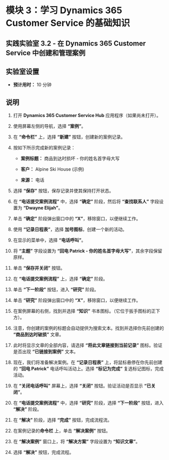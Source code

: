 ﻿---
lab:
    title: '实验室 3.2：在 Dynamics 365 Customer Service 中创建和管理案例'
    module: '模块 3：了解 Dynamics 365 Customer Service 的基础知识'
---

模块 3：学习 Dynamics 365 Customer Service 的基础知识
========================

## 实践实验室 3.2 - 在 Dynamics 365 Customer Service 中创建和管理案例

## 实验室设置

  - **预计用时：** 10 分钟

## 说明

1. 打开 **Dynamics 365 Customer Service Hub** 应用程序（如果尚未打开）。 

2. 使用屏幕左侧的导航，选择 **“案例”**。 

3. 在 **“命令栏”** 上，选择 **“新建”** 按钮，创建新的案例记录。

4. 按如下所示完成新的案例记录：

	- **案例标题：** 商品到达时损坏 - 你的姓名首字母大写

	- **客户：** Alpine Ski House (示例)

	- **来源：** 电话

5. 选择 **“保存”** 按钮，保存记录并使其保持打开状态。 

6. 在 **“电话提交案例流程”** 中，选择 **“确定”** 阶段，然后将 **“查找联系人”** 字段设置为 **“Dwayne Elijah”**。 

7. 单击 **“确定”** 阶段弹出窗口中的 **“X”**，移除窗口，以便继续工作。 

8. 使用 **“记录日程表”**，选择 **加号图标**，创建一个新的活动。 

9. 在显示的菜单中，选择 **“电话呼叫”**。

10. 将 **“主题”** 字段设置为 **“回电 Patrick - 你的姓名首字母大写”**，其余字段保留原样。 

11. 单击 **“保存并关闭”** 按钮。 

12. 在 **“电话提交案例流程”** 上，选择 **“确定”** 阶段。

13. 单击 **“下一阶段”** 按钮，进入 **“研究”** 阶段。 

14. 单击 **“研究”** 阶段弹出窗口中的 **“X”**，移除窗口，以便继续工作。 

15. 在案例屏幕的右侧，找到并选择 **“知识”** 书本图标。（它位于扳手图标的正下方）。

16. 注意，你创建的案例的标题会自动提供为搜索文本。找到并选择你先前创建的 **“商品到达时破损”** 文章。 

17. 此时将显示文章的全部内容，请选择 **“将此文章链接到当前记录”** 图标。验证是否出现 **“已链接到案例”** 文本。 

18. 现在，我们将准备解决案例。在 **“记录日程表”** 上，将鼠标悬停在你先前创建的 **“回电 Patrick”** 电话呼叫活动上。选择 **“标记为完成”** 复选标记图标，完成活动。 

19. 在 **“关闭电话呼叫”** 屏幕上，选择 **“关闭”** 按钮。验证活动是否显示 **“已关闭”**。 

20. 在 **“电话提交案例流程”** 中，选择 **“研究”** 阶段，选择 **“下一阶段”** 按钮，进入 **“解决”** 阶段。 

21. 在 **“解决”** 阶段，选择 **“完成”** 按钮，完成流程流。 

22. 在案例记录的**命令栏** 上，单击 **“解决案例”** 按钮。

23. 在 **“解决案例”** 窗口上，将 **“解决方案”** 字段设置为 **“知识文章”**。 

24. 选择 **“解决”** 按钮，完成流程。 
